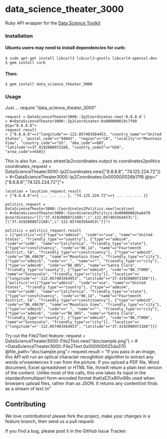 # data_science_theater_3000

Ruby API wrapper for the [Data Science Toolkit](http://www.datasciencetoolkit.org/)

### Installation

#### Ubuntu users may need to install dependencies for curb:
    $ sudo apt-get install libcurl3 libcurl3-gnutls libcurl4-openssl-dev
    $ gem install curb
#### Then:
    $ gem install data_science_theater_3000

### Usage

Just ...
    require "data_science_theater_3000"

    request = DataScienceTheater3000::Ip2Coordinates.new('8.8.8.8')
    > #<DataScienceTheater3000::Ip2Coordinates:0x000000019c7f60 @ip="8.8.8.8">
    request.result
    > {"8.8.8.8"=>{"longitude"=>-122.057403564453, "country_name"=>"United States", "postal_code"=>"94043", "region"=>"CA", "locality"=>"Mountain View", "country_code"=>"US", "dma_code"=>807, "latitude"=>37.4192008972168, "country_code3"=>"USA", "area_code"=>650}}

This is also fun ... pass street/ip2coordinates output to coordinates2politics
    coordinates_request = DataScienceTheater3000::Ip2Coordinates.new(["8.8.8.8", "74.125.224.72"])
    > #<DataScienceTheater3000::Ip2Coordinates:0x000000026b17f8 @ip="[\"8.8.8.8\",\"74.125.224.72\"]">

    location = location_request.result
    > {"8.8.8.8"=>{ ... ... ... }, "74.125.224.72"=>{ ... ... ... }}

    politics_request = DataScienceTheater3000::Coordinates2Politics.new(location)
    > #<DataScienceTheater3000::Coordinates2Politics:0x00000002ba6470 @coordinates="[[\"37.4192008972168\",\"-122.057403564453\"],[\"37.4192008972168\",\"-122.057403564453\"]]"> 

    politics = politics_request.result
    > [{"politics"=>[{"type"=>"admin2", "code"=>"usa", "name"=>"United States", "friendly_type"=>"country"}, {"type"=>"admin4", "code"=>"us06", "name"=>"California", "friendly_type"=>"state"}, {"type"=>"constituency", "code"=>"06_14", "name"=>"Fourteenth district, CA", "friendly_type"=>"constituency"}, {"type"=>"admin5", "code"=>"06_49670", "name"=>"Mountain View", "friendly_type"=>"city"}, {"type"=>"admin5", "code"=>"_", "name"=>"", "friendly_type"=>"city"}, {"type"=>"admin6", "code"=>"06_085", "name"=>"Santa Clara", "friendly_type"=>"county"}, {"type"=>"admin5", "code"=>"06_77000", "name"=>"Sunnyvale", "friendly_type"=>"city"}], "location"=>{"longitude"=>"-122.057403564453", "latitude"=>"37.4192008972168"}}, {"politics"=>[{"type"=>"admin2", "code"=>"usa", "name"=>"United States", "friendly_type"=>"country"}, {"type"=>"admin4", "code"=>"us06", "name"=>"California", "friendly_type"=>"state"}, {"type"=>"constituency", "code"=>"06_14", "name"=>"Fourteenth district, CA", "friendly_type"=>"constituency"}, {"type"=>"admin5", "code"=>"06_49670", "name"=>"Mountain View", "friendly_type"=>"city"}, {"type"=>"admin5", "code"=>"_", "name"=>"", "friendly_type"=>"city"}, {"type"=>"admin6", "code"=>"06_085", "name"=>"Santa Clara", "friendly_type"=>"county"}, {"type"=>"admin5", "code"=>"06_77000", "name"=>"Sunnyvale", "friendly_type"=>"city"}], "location"=>{"longitude"=>"-122.057403564453", "latitude"=>"37.4192008972168"}}]

Try out the File2Text feature:
    request = DataScienceTheater3000::File2Text.new("doc/sample.png")
    > #<DataScienceTheater3000::File2Text:0x000000025da370 @file_path="doc/sample.png"> 
    request.result
    > "lf you pass in an image, this API will run an optical character recoghition algorithm to extract any words or\nsentences it can from the picture. lf you upload a PDF file, Word document, Excel spreadsheet or HTML file, it\nwill retum a plain text version of the content. Unlike most of the calls, this one takes its input in the standard\nmultipart form-encoded format that\xE2\x80\x99s used when browsers upload files, rather than as JSON. lt retums any content\nit finds as a stream of text.\n" 


## Contributing

We love contributions! please fork the project, make your changes in a feature branch, then send us a pull request.

If you find a bug, please post it in the GitHub Issue Tracker.
